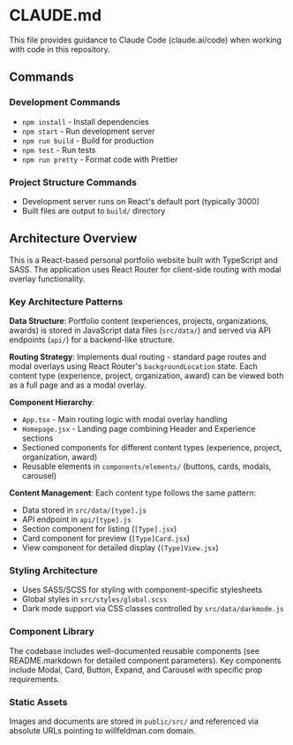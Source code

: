 # CLAUDE.md

This file provides guidance to Claude Code (claude.ai/code) when working with code in this repository.

## Commands

### Development Commands
- `npm install` - Install dependencies
- `npm start` - Run development server
- `npm run build` - Build for production
- `npm test` - Run tests
- `npm run pretty` - Format code with Prettier

### Project Structure Commands
- Development server runs on React's default port (typically 3000)
- Built files are output to `build/` directory

## Architecture Overview

This is a React-based personal portfolio website built with TypeScript and SASS. The application uses React Router for client-side routing with modal overlay functionality.

### Key Architecture Patterns

**Data Structure**: Portfolio content (experiences, projects, organizations, awards) is stored in JavaScript data files (`src/data/`) and served via API endpoints (`api/`) for a backend-like structure.

**Routing Strategy**: Implements dual routing - standard page routes and modal overlays using React Router's `backgroundLocation` state. Each content type (experience, project, organization, award) can be viewed both as a full page and as a modal overlay.

**Component Hierarchy**: 
- `App.tsx` - Main routing logic with modal overlay handling
- `Homepage.jsx` - Landing page combining Header and Experience sections
- Sectioned components for different content types (experience, project, organization, award)
- Reusable elements in `components/elements/` (buttons, cards, modals, carousel)

**Content Management**: Each content type follows the same pattern:
- Data stored in `src/data/[type].js` 
- API endpoint in `api/[type].js`
- Section component for listing (`[Type].jsx`)
- Card component for preview (`[Type]Card.jsx`)
- View component for detailed display (`[Type]View.jsx`)

### Styling Architecture
- Uses SASS/SCSS for styling with component-specific stylesheets
- Global styles in `src/styles/global.scss`
- Dark mode support via CSS classes controlled by `src/data/darkmode.js`

### Component Library
The codebase includes well-documented reusable components (see README.markdown for detailed component parameters). Key components include Modal, Card, Button, Expand, and Carousel with specific prop requirements.

### Static Assets
Images and documents are stored in `public/src/` and referenced via absolute URLs pointing to willfeldman.com domain.